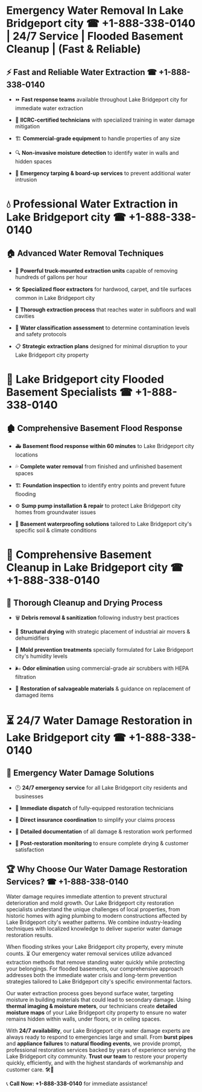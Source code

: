 # Emergency Water Removal In Lake Bridgeport city ☎ +1-888-338-0140 | 24/7 Service | Flooded Basement Cleanup | (Fast & Reliable)  

## ⚡ Fast and Reliable Water Extraction ☎ +1-888-338-0140  
- ⏩ **Fast response teams** available throughout Lake Bridgeport city for immediate water extraction  
- 🏅 **IICRC-certified technicians** with specialized training in water damage mitigation  
- 🏗️ **Commercial-grade equipment** to handle properties of any size  
- 🔍 **Non-invasive moisture detection** to identify water in walls and hidden spaces  
- 🛑 **Emergency tarping & board-up services** to prevent additional water intrusion  

# 💧 Professional Water Extraction in Lake Bridgeport city ☎ +1-888-338-0140  

## 🏠 Advanced Water Removal Techniques  
- 🚛 **Powerful truck-mounted extraction units** capable of removing hundreds of gallons per hour  
- 🛠️ **Specialized floor extractors** for hardwood, carpet, and tile surfaces common in Lake Bridgeport city  
- 📏 **Thorough extraction process** that reaches water in subfloors and wall cavities  
- 🧪 **Water classification assessment** to determine contamination levels and safety protocols  
- 📋 **Strategic extraction plans** designed for minimal disruption to your Lake Bridgeport city property  

# 🌊 Lake Bridgeport city Flooded Basement Specialists ☎ +1-888-338-0140  

## 🏚️ Comprehensive Basement Flood Response  
- 🚑 **Basement flood response within 60 minutes** to Lake Bridgeport city locations  
- 💦 **Complete water removal** from finished and unfinished basement spaces  
- 🏗️ **Foundation inspection** to identify entry points and prevent future flooding  
- ⚙️ **Sump pump installation & repair** to protect Lake Bridgeport city homes from groundwater issues  
- 🌱 **Basement waterproofing solutions** tailored to Lake Bridgeport city's specific soil & climate conditions  

# 🧹 Comprehensive Basement Cleanup in Lake Bridgeport city ☎ +1-888-338-0140  

## 🔄 Thorough Cleanup and Drying Process  
- 🗑️ **Debris removal & sanitization** following industry best practices  
- 💨 **Structural drying** with strategic placement of industrial air movers & dehumidifiers  
- 🦠 **Mold prevention treatments** specially formulated for Lake Bridgeport city's humidity levels  
- 🌬️ **Odor elimination** using commercial-grade air scrubbers with HEPA filtration  
- 🔧 **Restoration of salvageable materials** & guidance on replacement of damaged items  

# ⏳ 24/7 Water Damage Restoration in Lake Bridgeport city ☎ +1-888-338-0140  

## 🚀 Emergency Water Damage Solutions  
- 🕛 **24/7 emergency service** for all Lake Bridgeport city residents and businesses  
- 🚒 **Immediate dispatch** of fully-equipped restoration technicians  
- 🏦 **Direct insurance coordination** to simplify your claims process  
- 📜 **Detailed documentation** of all damage & restoration work performed  
- 🔎 **Post-restoration monitoring** to ensure complete drying & customer satisfaction  

## 🏆 Why Choose Our Water Damage Restoration Services? ☎ +1-888-338-0140  
Water damage requires immediate attention to prevent structural deterioration and mold growth. Our Lake Bridgeport city restoration specialists understand the unique challenges of local properties, from historic homes with aging plumbing to modern constructions affected by Lake Bridgeport city's weather patterns. We combine industry-leading techniques with localized knowledge to deliver superior water damage restoration results.  

When flooding strikes your Lake Bridgeport city property, every minute counts. ⏳ Our emergency water removal services utilize advanced extraction methods that remove standing water quickly while protecting your belongings. For flooded basements, our comprehensive approach addresses both the immediate water crisis and long-term prevention strategies tailored to Lake Bridgeport city's specific environmental factors.  

Our water extraction process goes beyond surface water, targeting moisture in building materials that could lead to secondary damage. Using **thermal imaging & moisture meters**, our technicians create **detailed moisture maps** of your Lake Bridgeport city property to ensure no water remains hidden within walls, under floors, or in ceiling spaces.  

With **24/7 availability**, our Lake Bridgeport city water damage experts are always ready to respond to emergencies large and small. From **burst pipes** and **appliance failures** to **natural flooding events**, we provide prompt, professional restoration services backed by years of experience serving the Lake Bridgeport city community. **Trust our team** to restore your property quickly, efficiently, and with the highest standards of workmanship and customer care. 🛠️💪  

📞 **Call Now: +1-888-338-0140** for immediate assistance!